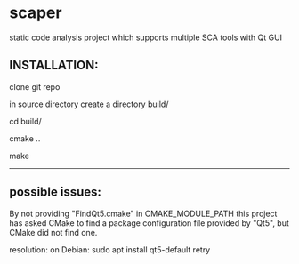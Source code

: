 # scaper
static code analysis project which supports multiple SCA tools with Qt GUI

INSTALLATION:
--
clone git repo

in source directory create a directory build/

cd build/

cmake ..

make

---
possible issues:
--
By not providing "FindQt5.cmake" in CMAKE_MODULE_PATH this project has
  asked CMake to find a package configuration file provided by "Qt5", but
  CMake did not find one.

resolution:
on Debian: sudo apt install qt5-default
retry


